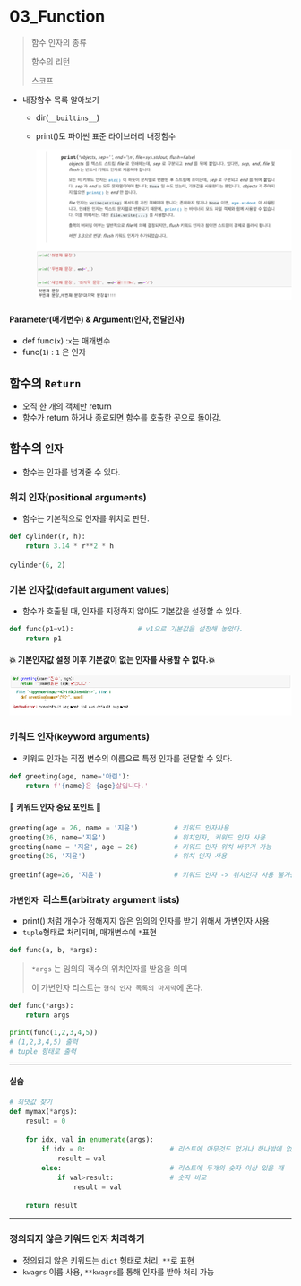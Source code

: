 # 03_Function

>함수 인자의 종류
>
>함수의 리턴
>
>스코프



- 내장함수 목록 알아보기

  - dir(`__builtins__`)

  - print()도 파이썬 표준 라이브러리 내장함수

    ![image-20200329231731720](function.assets/image-20200329231731720.png)



#### Parameter(매개변수) & Argument(인자, 전달인자)

- def func(`x`) :`x`는 매개변수
- func(`1`) : `1` 은 인자



## 함수의 `Return`

- 오직 한 개의 객체만 return
- 함수가 return 하거나 종료되면 함수를 호출한 곳으로 돌아감.



## 함수의 `인자`

- 함수는 인자를 넘겨줄 수 있다.

### 위치 인자(positional arguments)

- 함수는 기본적으로 인자를 위치로 판단.

```python
def cylinder(r, h):
    return 3.14 * r**2 * h

cylinder(6, 2)
```

### 기본 인자값(default argument values)

- 함수가 호출될 때, 인자를 지정하지 않아도 기본값을 설정할 수 있다.

```python
def func(p1=v1):				# v1으로 기본값을 설정해 놓았다.
    return p1
```



#### :boom: 기본인자값 설정 이후 기본값이 없는 인자를 사용할 수 없다.:boom:

![image-20200329230643905](function.assets/image-20200329230643905.png)



### 키워드 인자(keyword arguments)

- 키워드 인자는 직접 변수의 이름으로 특정 인자를 전달할 수 있다.

```python
def greeting(age, name='아린'):
    return f'{name}은 {age}살입니다.'
```

#### :star2:  키워드 인자 중요 포인트 :star2:

```python
greeting(age = 26, name = '지윤')			# 키워드 인자사용
greeting(26, name='지윤')					# 위치인자, 키워드 인자 사용
greeting(name = '지윤', age = 26)			# 키워드 인자 위치 바꾸기 가능
greeting(26, '지윤')						# 위치 인자 사용

greetinf(age=26, '지윤')					# 키워드 인자 -> 위치인자 사용 불가능!!!!
```



### `가변인자 `리스트(arbitraty argument lists)

- print() 처럼 개수가 정해지지 않은 임의의 인자를 받기 위해서 가변인자 사용
- `tuple`형태로 처리되며, 매개변수에 `*`표현

```python
def func(a, b, *args):
```

> `*args` 는 임의의 객수의 위치인자를 받음을 의미
>
> 이 가변인자 리스트는 `형식 인자 목록의 마지막`에 온다.

```python
def func(*args):
    return args
```

```python
print(func(1,2,3,4,5))
# (1,2,3,4,5) 출력 
# tuple 형태로 출력
```

---

#### 실습

```python
# 최댓값 찾기
def mymax(*args):
    result = 0
    
    for idx, val in enumerate(args):
        if idx = 0:						# 리스트에 아무것도 없거나 하나밖에 없을 때
            result = val				
        else:							# 리스트에 두개의 숫자 이상 있을 때
            if val>result:				# 숫자 비교
                result = val
                
    return result
```

---

### 정의되지 않은 키워드 인자 처리하기

- 정의되지 않은 키워드는 `dict` 형태로 처리, `**`로 표현
- `kwagrs` 이름 사용, `**kwagrs`를 통해 인자를 받아 처리 가능

